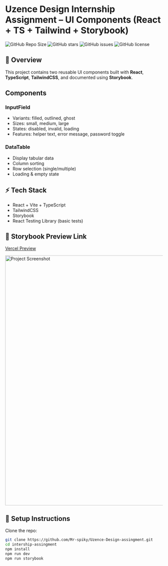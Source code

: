 # Uzence Design Internship Assignment – UI Components (React + TS + Tailwind + Storybook)

![GitHub Repo Size](https://img.shields.io/github/repo-size/Mr-spiky/Uzence-Design-assingment) 
![GitHub stars](https://img.shields.io/github/stars/Mr-spiky/Uzence-Design-assingment?style=social) 
![GitHub issues](https://img.shields.io/github/issues/Mr-spiky/Uzence-Design-assingment) 
![GitHub license](https://img.shields.io/github/license/Mr-spiky/Uzence-Design-assingment)

## 📌 Overview
This project contains two reusable UI components built with **React**, **TypeScript**, **TailwindCSS**, and documented using **Storybook**.

## Components

### InputField
- Variants: filled, outlined, ghost
- Sizes: small, medium, large
- States: disabled, invalid, loading
- Features: helper text, error message, password toggle

### DataTable
- Display tabular data
- Column sorting
- Row selection (single/multiple)
- Loading & empty state

## ⚡ Tech Stack
- React + Vite + TypeScript
- TailwindCSS
- Storybook
- React Testing Library (basic tests)

## 🔗 Storybook Preview Link
[Vercel Preview](https://uzence-design-assingment.vercel.app/)

<img src="https://github.com/user-attachments/assets/86562cca-052c-4c42-b474-d8793aaa4481" alt="Project Screenshot" width="800">


## 🚀 Setup Instructions
Clone the repo:
```bash
git clone https://github.com/Mr-spiky/Uzence-Design-assingment.git
cd intership-assingment
npm install
npm run dev
npm run storybook
```


